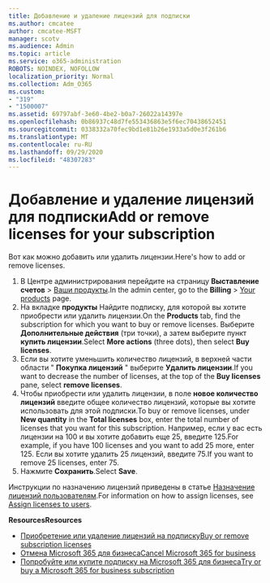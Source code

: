 ```yaml
---
title: Добавление и удаление лицензий для подписки
ms.author: cmcatee
author: cmcatee-MSFT
manager: scotv
ms.audience: Admin
ms.topic: article
ms.service: o365-administration
ROBOTS: NOINDEX, NOFOLLOW
localization_priority: Normal
ms.collection: Adm_O365
ms.custom:
- "319"
- "1500007"
ms.assetid: 69797abf-3e60-4be2-b0a7-26022a14397e
ms.openlocfilehash: 0b86937c48d7fe553436863e5f6ec70438652451
ms.sourcegitcommit: 0338332a70fec9bd1e81b26e1933a5d0e3f261b6
ms.translationtype: MT
ms.contentlocale: ru-RU
ms.lasthandoff: 09/29/2020
ms.locfileid: "48307283"
---
```

# <a name="add-or-remove-licenses-for-your-subscription"></a><span data-ttu-id="44733-102">Добавление и удаление лицензий для подписки</span><span class="sxs-lookup"><span data-stu-id="44733-102">Add or remove licenses for your subscription</span></span>

<span data-ttu-id="44733-103">Вот как можно добавить или удалить лицензии.</span><span class="sxs-lookup"><span data-stu-id="44733-103">Here's how to add or remove licenses.</span></span>
  
1. <span data-ttu-id="44733-104">В Центре администрирования перейдите на страницу **Выставление счетов** > [Ваши продукты](https://go.microsoft.com/fwlink/p/?linkid=842054).</span><span class="sxs-lookup"><span data-stu-id="44733-104">In the admin center, go to the **Billing** > [Your products](https://go.microsoft.com/fwlink/p/?linkid=842054) page.</span></span>
2. <span data-ttu-id="44733-105">На вкладке **продукты** Найдите подписку, для которой вы хотите приобрести или удалить лицензии.</span><span class="sxs-lookup"><span data-stu-id="44733-105">On the **Products** tab, find the subscription for which you want to buy or remove licenses.</span></span> <span data-ttu-id="44733-106">Выберите **Дополнительные действия** (три точки), а затем выберите пункт **купить лицензии**.</span><span class="sxs-lookup"><span data-stu-id="44733-106">Select **More actions** (three dots), then select **Buy licenses**.</span></span>
3. <span data-ttu-id="44733-107">Если вы хотите уменьшить количество лицензий, в верхней части области " **Покупка лицензий** " выберите **Удалить лицензии**.</span><span class="sxs-lookup"><span data-stu-id="44733-107">If you want to decrease the number of licenses, at the top of the **Buy licenses** pane, select **remove licenses**.</span></span>
4. <span data-ttu-id="44733-108">Чтобы приобрести или удалить лицензии, в поле **новое количество** **лицензий** введите общее количество лицензий, которые вы хотите использовать для этой подписки.</span><span class="sxs-lookup"><span data-stu-id="44733-108">To buy or remove licenses, under **New quantity** in the **Total licenses** box, enter the total number of licenses that you want for this subscription.</span></span> <span data-ttu-id="44733-109">Например, если у вас есть лицензии на 100 и вы хотите добавить еще 25, введите 125.</span><span class="sxs-lookup"><span data-stu-id="44733-109">For example, if you have 100 licenses and you want to add 25 more, enter 125.</span></span> <span data-ttu-id="44733-110">Если вы хотите удалить 25 лицензий, введите 75.</span><span class="sxs-lookup"><span data-stu-id="44733-110">If you want to remove 25 licenses, enter 75.</span></span>
5. <span data-ttu-id="44733-111">Нажмите **Сохранить**.</span><span class="sxs-lookup"><span data-stu-id="44733-111">Select **Save**.</span></span>

<span data-ttu-id="44733-112">Инструкции по назначению лицензий приведены в статье [Назначение лицензий пользователям](https://docs.microsoft.com/microsoft-365/admin/manage/assign-licenses-to-users).</span><span class="sxs-lookup"><span data-stu-id="44733-112">For information on how to assign licenses, see [Assign licenses to users](https://docs.microsoft.com/microsoft-365/admin/manage/assign-licenses-to-users).</span></span>

<span data-ttu-id="44733-113">**Resources**</span><span class="sxs-lookup"><span data-stu-id="44733-113">**Resources**</span></span>
  
- [<span data-ttu-id="44733-114">Приобретение или удаление лицензий на подписку</span><span class="sxs-lookup"><span data-stu-id="44733-114">Buy or remove subscription licenses</span></span>](https://docs.microsoft.com/microsoft-365/commerce/licenses/buy-licenses)
- [<span data-ttu-id="44733-115">Отмена Microsoft 365 для бизнеса</span><span class="sxs-lookup"><span data-stu-id="44733-115">Cancel Microsoft 365 for business</span></span>](https://docs.microsoft.com/microsoft-365/commerce/subscriptions/cancel-your-subscription)
- [<span data-ttu-id="44733-116">Попробуйте или купите подписку на Microsoft 365 для бизнеса</span><span class="sxs-lookup"><span data-stu-id="44733-116">Try or buy a Microsoft 365 for business subscription</span></span>](https://docs.microsoft.com/microsoft-365/commerce/try-or-buy-microsoft-365)